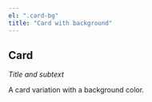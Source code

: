 ```yaml
---
el: ".card-bg"
title: "Card with background"
---
```

## Card
_Title and subtext_

A card variation with a background color.
